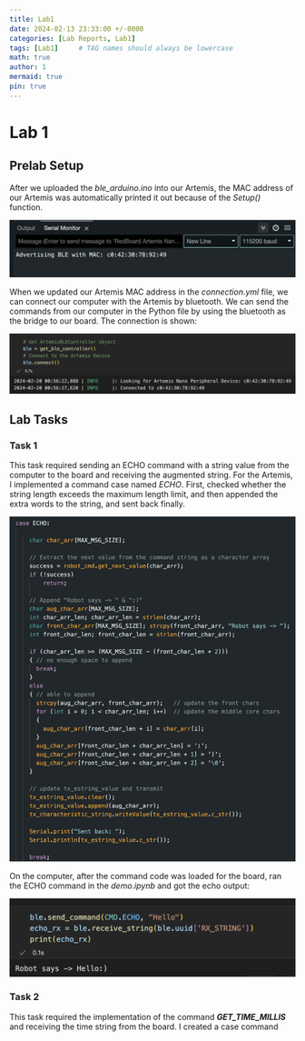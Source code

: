 ```yaml
---
title: Lab1
date: 2024-02-13 23:33:00 +/-0000
categories: [Lab Reports, Lab1]
tags: [Lab1]     # TAG names should always be lowercase
math: true
author: 1
mermaid: true
pin: true
---
```


# Lab 1

## Prelab Setup
After we uploaded the *ble_arduino.ino* into our Artemis, the MAC address of our Artemis was automatically printed it out because of the *Setup()* function.

![BLE MAC Address](/assets/images/ble_MAC.png "Arduino IDE prints BLE MAC Address")

When we updated our Artemis MAC address in the *connection.yml* file, we can connect our computer with the Artemis by bluetooth. We can send the commands from our computer in the Python file by using the bluetooth as the bridge to our board. The connection is shown:

![BLE Connection Success](/assets/images/ble_connection_success.png "Our computer successfully connects the Artemis board")

## Lab Tasks
### Task 1
This task required sending an ECHO command with a string value from the computer to the board and receiving the augmented string. For the Artemis, I implemented a command case named *ECHO*. First, checked whether the string length exceeds the maximum length limit, and then appended the extra words to the string, and sent back finally.

![echo command](/assets/images/echo_command.png "echo command implementation")

On the computer, after the command code was loaded for the board, ran the ECHO command in the *demo.ipynb* and got the echo output:

![echo command output](/assets/images/echo_command_output.png "echo command output")


### Task 2
This task required the implementation of the command ***GET_TIME_MILLIS*** and receiving the time string from the board. I created a case command 

